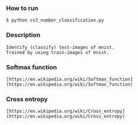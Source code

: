 ﻿### How to run
```
$ python cs3_number_classification.py
```

### Description
```
Identify (classify) test-images of mnist.
Trained by using train-images of mnist.
```

### Softmax function
```
[https://en.wikipedia.org/wiki/Softmax_function](https://en.wikipedia.org/wiki/Softmax_function)
```

### Cross entropy
```
[https://en.wikipedia.org/wiki/Cross_entropy](https://en.wikipedia.org/wiki/Cross_entropy)
```